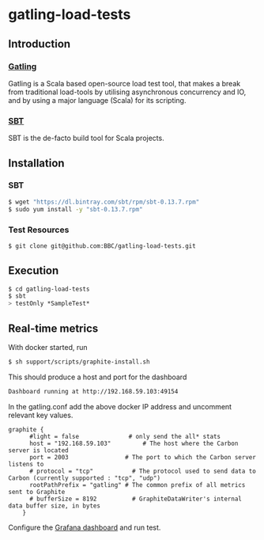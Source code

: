 gatling-load-tests
==================

## Introduction

### [Gatling](http://gatling.io/)

Gatling is a Scala based open-source load test tool, that makes a break from 
traditional load-tools by utilising asynchronous concurrency and IO, and by using a major 
language (Scala) for its scripting.

### [SBT](http://www.scala-sbt.org/)
SBT is the de-facto build tool for Scala projects.

## Installation 
### SBT
```bash
$ wget "https://dl.bintray.com/sbt/rpm/sbt-0.13.7.rpm"
$ sudo yum install -y "sbt-0.13.7.rpm"
```

### Test Resources
```bash 
$ git clone git@github.com:BBC/gatling-load-tests.git
```

## Execution
```bash 
$ cd gatling-load-tests
$ sbt
> testOnly *SampleTest*
```

## Real-time metrics

With docker started, run
```sh
$ sh support/scripts/graphite-install.sh
```
This should produce a host and port for the dashboard
```sh
Dashboard running at http://192.168.59.103:49154
```
In the gatling.conf add the above docker IP address and uncomment relevant key values.

```config
graphite {
      #light = false              # only send the all* stats
      host = "192.168.59.103"         # The host where the Carbon server is located
      port = 2003                # The port to which the Carbon server listens to
      # protocol = "tcp"           # The protocol used to send data to Carbon (currently supported : "tcp", "udp")
      rootPathPrefix = "gatling" # The common prefix of all metrics sent to Graphite
      # bufferSize = 8192          # GraphiteDataWriter's internal data buffer size, in bytes
    }
```

Configure the [Grafana dashboard](http://grafana.org/docs/features/intro/) and run test. 


